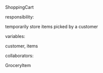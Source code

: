 ShoppingCart

responsibility:

temporarily store items picked by a customer

variables:

customer, items

collaborators:

GroceryItem
